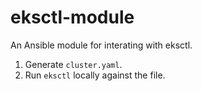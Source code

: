 # eksctl-module
An Ansible module for interating with eksctl.

1. Generate `cluster.yaml`.
2. Run `eksctl` locally against the file.
